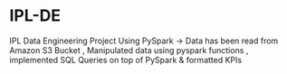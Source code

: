 # IPL-DE
IPL Data Engineering Project Using PySpark -> 
Data has been read from Amazon S3 Bucket ,
Manipulated data using pyspark functions , implemented SQL Queries on top of PySpark & formatted KPIs
